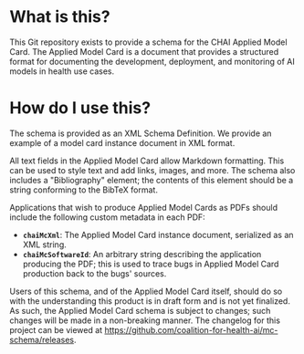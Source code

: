 # What is this?

This Git repository exists to provide a schema for the CHAI Applied Model Card. The Applied Model Card is a document that provides a structured format for documenting the development, deployment, and monitoring of AI models in health use cases. 

# How do I use this?

The schema is provided as an XML Schema Definition. We provide an example of a model card instance document in XML format. 

All text fields in the Applied Model Card allow Markdown formatting. This can be used to style text and add links, images, and more. The schema also includes a "Bibliography" element; the contents of this element should be a string conforming to the BibTeX format. 

Applications that wish to produce Applied Model Cards as PDFs should include the following custom metadata in each PDF:
- **`chaiMcXml`**: The Applied Model Card instance document, serialized as an XML string.
- **`chaiMcSoftwareId`**: An arbitrary string describing the application producing the PDF; this is used to trace bugs in Applied Model Card production back to the bugs' sources.

Users of this schema, and of the Applied Model Card itself, should do so with the understanding this product is in draft form and is not yet finalized. As such, the Applied Model Card schema is subject to changes; such changes will be made in a non-breaking manner. The changelog for this project can be viewed at https://github.com/coalition-for-health-ai/mc-schema/releases.
